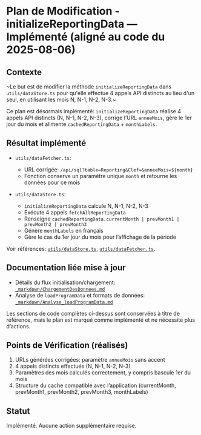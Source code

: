 # Plan de Modification - initializeReportingData — Implémenté (aligné au code du 2025-08-06)

## Contexte
~Le but est de modifier la méthode `initializeReportingData` dans `utils/dataStore.ts` pour qu'elle effectue 4 appels API distincts au lieu d'un seul, en utilisant les mois N, N-1, N-2, N-3.~

Ce plan est désormais implémenté: `initializeReportingData` réalise 4 appels API distincts (N, N-1, N-2, N-3), corrige l’URL `anneeMois`, gère le 1er jour du mois et alimente `cachedReportingData` + `monthLabels`.

## Résultat implémenté

- `utils/dataFetcher.ts`:
  - URL corrigée: `/api/sql?table=Reporting&Clef=&anneeMois=${month}`
  - Fonction conserve un paramètre unique `month` et retourne les données pour ce mois

- `utils/dataStore.ts`:
  - `initializeReportingData` calcule N, N-1, N-2, N-3
  - Exécute 4 appels `fetchAllReportingData`
  - Renseigne `cachedReportingData.currentMonth | prevMonth1 | prevMonth2 | prevMonth3`
  - Génère `monthLabels` en français
  - Gère le cas du 1er jour du mois pour l’affichage de la période

Voir références: [`utils/dataStore.ts`](utils/dataStore.ts:1), [`utils/dataFetcher.ts`](utils/dataFetcher.ts:1).

## Documentation liée mise à jour

- Détails du flux initialisation/chargement: [`_markdown/ChargementDesDonnees.md`](\_markdown/ChargementDesDonnees.md)
- Analyse de `loadProgramData` et formats de données: [`_markdown/Analyse_loadProgramData.md`](\_markdown/Analyse_loadProgramData.md)

Les sections de code complètes ci-dessus sont conservées à titre de référence, mais le plan est marqué comme implémenté et ne nécessite plus d’actions.

## Points de Vérification (réalisés)

1. URLs générées corrigées: paramètre `anneeMois` sans accent
2. 4 appels distincts effectués (N, N-1, N-2, N-3)
3. Paramètres des mois calculés correctement, y compris bascule 1er du mois
4. Structure du cache compatible avec l’application (currentMonth, prevMonth1, prevMonth2, prevMonth3, monthLabels)

## Statut

Implémenté. Aucune action supplémentaire requise.